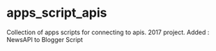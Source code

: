 # apps_script_apis
Collection of apps scripts for connecting to apis. 2017 project.
Added : NewsAPI to Blogger Script 
